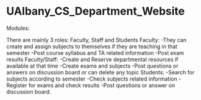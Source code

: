 # UAlbany_CS_Department_Website

Modules:

There are mainly 3 roles: Faculty, Staff and Students
Faculty:
-They can create and assign subjects to themselves if they are teaching in that semester
-Post course syllabus and TA related information
-Post exam results
Faculty/Staff:
-Create and Reserve departmental resources if available at that time
-Create exams and subjects
-Post questions or answers on discussion board or can delete any topic
Students:
-Search for subjects according to semester
-Check subjects related information
-Register for exams and check results
-Post questions or answer on discussion board.
